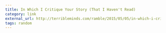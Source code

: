 ```yaml
---
title: In Which I Critique Your Story (That I Haven't Read)
category: link
external_url: http://terribleminds.com/ramble/2015/05/05/in-which-i-critique-your-story-that-i-havent-read/
tags: random
---
```

